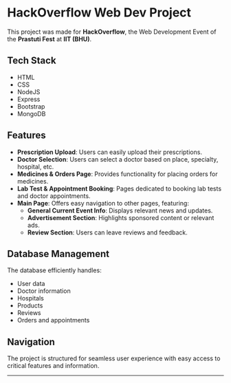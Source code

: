 # HackOverflow Web Dev Project

This project was made for **HackOverflow**, the Web Development Event of the **Prastuti Fest** at **IIT (BHU)**.

## Tech Stack
- HTML
- CSS
- NodeJS
- Express
- Bootstrap
- MongoDB

## Features
- **Prescription Upload**: Users can easily upload their prescriptions.
- **Doctor Selection**: Users can select a doctor based on place, specialty, hospital, etc.
- **Medicines & Orders Page**: Provides functionality for placing orders for medicines.
- **Lab Test & Appointment Booking**: Pages dedicated to booking lab tests and doctor appointments.
- **Main Page**: Offers easy navigation to other pages, featuring:
  - **General Current Event Info**: Displays relevant news and updates.
  - **Advertisement Section**: Highlights sponsored content or relevant ads.
  - **Review Section**: Users can leave reviews and feedback.

## Database Management
The database efficiently handles:
- User data
- Doctor information
- Hospitals
- Products
- Reviews
- Orders and appointments

## Navigation
The project is structured for seamless user experience with easy access to critical features and information.

---



